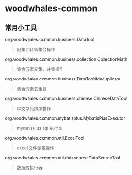 # woodwhales-common

## 常用小工具

org.woodwhales.common.business.DataTool

> 旧集合转新集合操作

org.woodwhales.common.business.collection.CollectionMath

> 集合元素交集、并集操作

org.woodwhales.common.business.DataTool#deduplicate

> 集合元素去重器

org.woodwhales.common.business.chinese.ChineseDataTool

> 中文字段排序操作

org.woodwhales.common.mybatisplus.MybatisPlusExecutor

> mybatisPlus sql 执行器

org.woodwhales.common.util.ExcelTool

> excel 文件读取操作

org.woodwhales.common.util.datasource.DataSourceTool

>   数据库执行器
